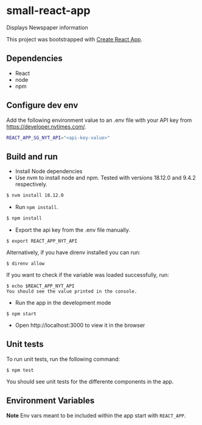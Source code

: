 # small-react-app
Displays Newspaper information

This project was bootstrapped with [Create React App](https://github.com/facebook/create-react-app).

## Dependencies
* React
* node
* npm


## Configure dev env ##

Add the following environment value to an .env file with your API key from https://developer.nytimes.com/.

```bash
REACT_APP_SG_NYT_API="<api-key-value>"
```

## Build and run ##

- Install Node dependencies
- Use nvm to install node and npm. Tested with versions 18.12.0 and 9.4.2 respectively.
```bash
$ nvm install 18.12.0
```
- Run `npm install`.
```bash
$ npm install
```
- Export the api key from the .env file manually.
```
$ export REACT_APP_NYT_API
```
Alternatively, if you have direnv installed you can run:
```
$ direnv allow
```
If you want to check if the variable was loaded successfully, run:
```
$ echo $REACT_APP_NYT_API
You should see the value printed in the console.
```
- Run the app in the development mode
```
$ npm start
```
- Open http://localhost:3000 to view it in the browser

## Unit tests ##

To run unit tests, run the following command:
```
$ npm test
```
You should see unit tests for the differente components in the app.
## Environment Variables

**Note** Env vars meant to be included within the app start with `REACT_APP`.